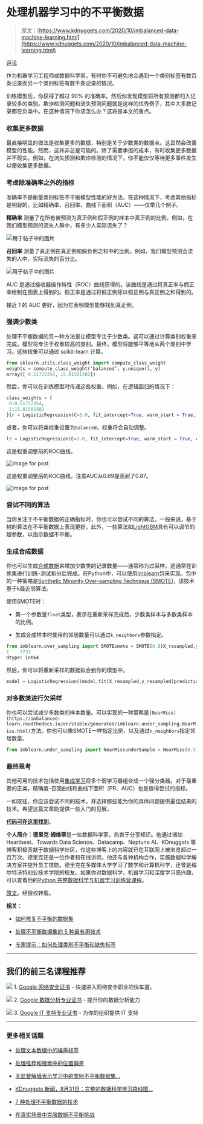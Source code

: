 # 处理机器学习中的不平衡数据

> 原文：[https://www.kdnuggets.com/2020/10/imbalanced-data-machine-learning.html](https://www.kdnuggets.com/2020/10/imbalanced-data-machine-learning.html)

[评论](#comments)

作为机器学习工程师或数据科学家，有时你不可避免地会遇到一个类别标签有数百条记录而另一个类别标签有数千条记录的情况。

训练模型后，你获得了超过 90% 的准确率。然后你发现模型将所有预测都归入记录较多的类别。欺诈检测问题和流失预测问题就是这样的优秀例子，其中大多数记录都在负类中。在这种情况下你该怎么办？这将是本文的重点。

### 收集更多数据

最直接明显的做法是收集更多的数据，特别是关于少数类的数据点。这显然会改善模型的性能。然而，这并非总是可能的。除了需要承担的成本，有时收集更多数据并不现实。例如，在流失预测和欺诈检测的情况下，你不能仅仅等待更多事件发生以便收集更多数据。

### 考虑除准确率之外的指标

准确率不是衡量类别标签不平衡模型性能的好方法。在这种情况下，考虑其他指标是明智的，比如精确率、召回率、曲线下面积（AUC）——仅举几个例子。

**精确率** 测量了在所有被预测为真正例和假正例的样本中真正例的比例。例如，在我们模型预测的流失人群中，有多少人实际流失了？

![用于帖子中的图片](../Images/8c8a6e75ec765f13c71b170a739268d0.png)

**召回率** 测量了真正例在真正例和假负例之和中的比例。例如，我们模型预测会流失的人中，实际流失的百分比。

![用于帖子中的图片](../Images/d9823a244fcef9c52f95a711414e44ad.png)

AUC 是通过接收器操作特性（ROC）曲线获得的。该曲线是通过将真正率与假正率绘制在图表上得到的。假正率是通过将假正例除以假正例与真正例之和得到的。

接近 1 的 AUC 更好，因为它表明模型能够找到真正例。

### 强调少数类

处理不平衡数据的另一种方法是让模型专注于少数类。这可以通过计算类别权重来完成。模型将专注于权重较高的类别。最终，模型将能够平等地从两个类别中学习。这些权重可以通过 scikit-learn 计算。

```py
from sklearn.utils.class_weight import compute_class_weight
weights = compute_class_weight(‘balanced’, y.unique(), y)
array([ 0.51722354, 15.01501502])
```

然后，你可以在训练模型时传递这些权重。例如，在逻辑回归的情况下：

```py
class_weights = {
 0:0.51722354,
 1:15.01501502
}lr = LogisticRegression(C=3.0, fit_intercept=True, warm_start = True, class_weight=class_weights)
```

或者，你可以将类权重设置为`balanced`，权重将会自动调整。

```py
lr = LogisticRegression(C=3.0, fit_intercept=True, warm_start = True, class_weight=’balanced’)
```

这是权重调整前的ROC曲线。

![Image for post](../Images/72c19a66abae792bd28fd187eb3cf048.png)

这是权重调整后的ROC曲线。注意AUC从0.69提高到了0.87。

![Image for post](../Images/4613bff2ccc6dc6c1ca9df6fcd6f086f.png)

### 尝试不同的算法

当你关注于不平衡数据的正确指标时，你也可以尝试不同的算法。一般来说，基于树的算法在不平衡数据上表现更好。此外，一些算法如[LightGBM](https://heartbeat.fritz.ai/lightgbm-a-highly-efficient-gradient-boosting-decision-tree-53f62276de50)具有可以调节的超参数，以指示数据不平衡。

### 生成合成数据

你也可以生成[合成数据](https://heartbeat.fritz.ai/synthetic-data-a-bridge-over-the-data-moat-29f392a52f27)来增加少数类的记录数量——通常称为过采样。这通常在训练集进行训练-测试拆分后完成。在Python中，可以使用[Imblearn](https://github.com/scikit-learn-contrib/imbalanced-learn)包来实现。包中的一种策略是[Synthetic Minority Over-sampling Technique (SMOTE)](https://imbalanced-learn.readthedocs.io/en/stable/generated/imblearn.over_sampling.SMOTE.html)，该技术基于k最近邻算法。

使用SMOTE时：

+   第一个参数是`float`类型，表示在重新采样完成后，少数类样本与多数类样本的比例。

+   生成合成样本时使用的邻居数量可以通过`k_neighbors`参数指定。

```py
from imblearn.over_sampling import SMOTEsmote = SMOTE(0.8)X_resampled,y_resampled = smote.fit_resample(X.values,y.values)pd.Series(y_resampled).value_counts()0    9667
1    7733 
dtype: int64
```

然后，你可以将重新采样的数据拟合到你的模型中。

```py
model = LogisticRegression()model.fit(X_resampled,y_resampled)predictions = model.predict(X_test)
```

### 对多数类进行欠采样

你也可以尝试减少多数类的样本数量。可以实现的一种策略是`[NearMiss](https://imbalanced-learn.readthedocs.io/en/stable/generated/imblearn.under_sampling.NearMiss.html)`方法。你也可以像SMOTE一样指定比例，以及通过`n_neighbors`指定邻居数量。

```py
from imblearn.under_sampling import NearMissunderSample = NearMiss(0.3,random_state=1545)pd.Series(y_resampled).value_counts()0  1110 1  333 dtype: int64
```

### 最终思考

其他可用的技术包括使用[集成学习](https://heartbeat.fritz.ai/a-guide-to-ensemble-learning-390027fe38b8)将多个弱学习器组合成一个强分类器。对于最重要的正类，精确度-召回曲线和曲线下面积（PR、AUC）也是值得尝试的指标。

一如既往，你应该尝试不同的技术，并选择那些能为你的具体问题提供最佳结果的技术。希望这篇文章能提供一些入门的见解。

**[代码可在这里找到](https://github.com/mwitiderrick/imbalanced-data)**。

**个人简介：德里克·姆维蒂**是一位数据科学家，热衷于分享知识。他通过诸如 Heartbeat、Towards Data Science、Datacamp、Neptune AI、KDnuggets 等博客积极贡献于数据科学社区，仅这些博客上的内容就已在互联网上被浏览超过一百万次。德里克还是一位作者和在线讲师。他还与各种机构合作，实施数据科学解决方案并提升员工技能。德里克在多媒体大学学习了数学和计算机科学，还曾是梅尔特沃特创业技术学院的校友。如果你对数据科学、机器学习和深度学习感兴趣，可以查看他的[Python 完整数据科学与机器学习训练营课程](https://www.udemy.com/course/data-science-bootcamp-in-python/?referralCode=9F6DFBC3F92C44E8C7F4)。

[原文](https://heartbeat.fritz.ai/dealing-with-imbalanced-data-in-machine-learning-18e45fea7bb5)。经授权转载。

**相关：**

+   [如何修复不平衡的数据集](/2019/05/fix-unbalanced-dataset.html)

+   [处理不平衡数据集的 5 种最有用技术](/2020/01/5-most-useful-techniques-handle-imbalanced-datasets.html)

+   [专家提示：如何处理类别不平衡和缺失标签](/2019/11/tips-class-imbalance-missing-labels.html)

* * *

## 我们的前三名课程推荐

![](../Images/0244c01ba9267c002ef39d4907e0b8fb.png) 1\. [Google 网络安全证书](https://www.kdnuggets.com/google-cybersecurity) - 快速进入网络安全职业的快车道。

![](../Images/e225c49c3c91745821c8c0368bf04711.png) 2\. [Google 数据分析专业证书](https://www.kdnuggets.com/google-data-analytics) - 提升你的数据分析能力

![](../Images/0244c01ba9267c002ef39d4907e0b8fb.png) 3\. [Google IT 支持专业证书](https://www.kdnuggets.com/google-itsupport) - 为你的组织提供 IT 支持

* * *

### 更多相关话题

+   [处理文本数据中的噪声标签](https://www.kdnuggets.com/2023/04/dealing-noisy-labels-text-data.html)

+   [处理推荐和搜索中的位置偏差](https://www.kdnuggets.com/2023/03/dealing-position-bias-recommendations-search.html)

+   [无监督解缠表示学习中的类别不平衡数据集…](https://www.kdnuggets.com/2023/01/unsupervised-disentangled-representation-learning-class-imbalanced-dataset-elastic-infogan.html)

+   [KDnuggets 新闻，8月31日：完整的数据科学学习路线图…](https://www.kdnuggets.com/2022/n35.html)

+   [7 种处理不平衡数据的技术](https://www.kdnuggets.com/2017/06/7-techniques-handle-imbalanced-data.html)

+   [在真实场景中克服数据不平衡挑战](https://www.kdnuggets.com/2023/07/overcoming-imbalanced-data-challenges-realworld-scenarios.html)
